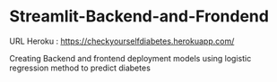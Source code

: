 # Streamlit-Backend-and-Frondend

URL Heroku : https://checkyourselfdiabetes.herokuapp.com/


Creating Backend and frontend deployment models using logistic regression method to predict diabetes
